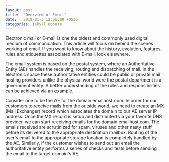 ```yaml
---
layout: post
title:  "Overview of Email"
date:   2019-01-3 12:00:00 +0530
categories: jekyll update
---
```

Electronic mail or E-mail is one the oldest and commonly used digital medium of communication. This article will focus on behind the scenes working of email. If you want to know about the history, evolution, features, rules and etiquettes associated with E-mail, look elsewhere.

The email system is based on the postal system, where an Authoritative Entity (AE) handles the receiving, routing and dispatching of mail. In the electronic space these authoritative entities could be public or private mail hosting providers unlike the physical world were the postal department is a government entity.  A better understanding of the roles and responsibilities can be achieved via an example.

Consider one to be the AE for the domain emailhost.com. In order for our customers to receive mails from the outside world, we need to create an MX (Mail Exchanger) record which associates the domain to our AE server IP address. Once the MX record is setup and distributed via your favorite DNS provider, we can start receiving emails for the domain emailhost.com. The emails received are scrutinized for spam, viruses and other nasty stuff before its delivered to the appropriate destination mailbox. Routing of the user's email to the appropriate storage location is completely handled by the AE. Similarly, if the customer wishes to send out an email the authoritative entity performs a series of checks and tests before sending the email to the target domain's AE. 
 
